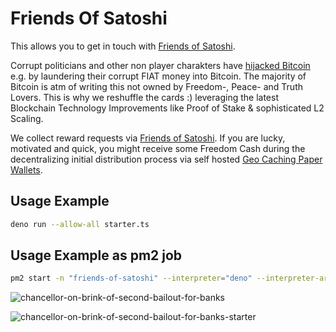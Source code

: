 # Friends Of Satoshi 
This allows you to get in touch with [Friends of Satoshi](https://t.me/FriendsOfSatoshi_bot).    

Corrupt politicians and other non player charakters have [hijacked Bitcoin](https://x.com/KimDotcom/status/1781575449065427180) e.g. by laundering their corrupt FIAT money into Bitcoin. 
The majority of Bitcoin is atm of writing this not owned by Freedom-, Peace- and Truth Lovers. This is why we reshuffle the cards :) leveraging the latest Blockchain  Technology Improvements like Proof of Stake & sophisticated L2 Scaling.

We collect reward requests via [Friends of Satoshi](https://t.me/FriendsOfSatoshi_bot). If you are lucky, motivated and quick, you might receive some Freedom Cash during the decentralizing initial distribution process via self hosted [Geo Caching Paper Wallets](https://Geo-Caching.org).  


## Usage Example
```sh
deno run --allow-all starter.ts
``` 

## Usage Example as pm2 job
```sh 
pm2 start -n "friends-of-satoshi" --interpreter="deno" --interpreter-args="run --allow-net --allow-read --allow-write --allow-env" starter.ts
```

  
![chancellor-on-brink-of-second-bailout-for-banks](https://github.com/moniquebaumann/freedom-cash-bot/assets/160405077/a8fd8989-a8d1-4a9d-9dc1-bd0f24196773)

![chancellor-on-brink-of-second-bailout-for-banks-starter](https://github.com/moniquebaumann/freedom-cash-bot/assets/160405077/1ed00195-9738-45bf-a807-4dff034947ff)
